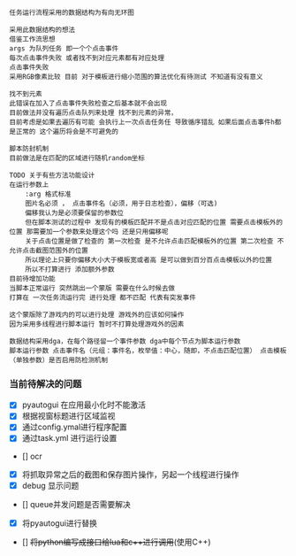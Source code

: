 ``` text
任务运行流程采用的数据结构为有向无环图

采用此数据结构的想法
借鉴工作流思想
args 为队列任务 即一个个点击事件 
每次点击事件失败 或者找不到对应元素都有对应处理 
点击事件失败
采用RGB像素比较 目前 对于模板进行缩小范围的算法优化有待测试 不知道有没有意义

找不到元素
此错误在加入了点击事件失败检查之后基本就不会出现
目前做法并没有遍历点击队列来处理 找不到元素的异常，
目前考虑是如果去遍历有可能 会执行上一次点击任务任 导致循序错乱 如果后面点击事件h都是正常的 这个遍历将会是不可避免的

脚本防封机制
目前做法是在匹配的区域进行随机random坐标

TODO 关于有些方法功能设计
在运行参数上 
    :arg 格式标准
    图片名必须 ， 点击事件名（必须，用于日志检查），偏移（可选)
    偏移我认为是必须要保留的参数位 
    但在脚本测试的过程中 发现有的模板匹配并不是点击对应匹配的位置 需要点击模板外的位置 那需要加一个参数来处理这个吗 还是只用偏移呢
    关于点击位置是做了检查的 第一次检查 是不允许点击匹配模板外的位置 第二次检查 不允许点击截图范围外的位置 
    所以理论上只要你偏移大小大于模板宽或者高 是可以做到百分百点击模板以外的位置 
    所以不打算进行 添加额外参数
目前待增加功能
当脚本正常运行 突然跳出一个蒙版 需要在什么时候去做
打算在 一次任务流运行完 进行处理 都不匹配 代表有突发事件

这个蒙版除了游戏内的可以进行处理 游戏外的应该如何操作
因为采用多线程进行脚本运行 暂时不打算处理游戏外的因素
```
```
数据结构采用dga，在每个路径留一个事件参数 dga中每个节点为脚本运行参数
脚本运行参数 点击事件名（元组：事件名，枚举值：中心，随即，不点击匹配位置） 点击模板（单独参数）是否启用防检测机制
```
### 当前待解决的问题
- [x] pyautogui 在应用最小化时不能激活 
- [x] 根据视窗标题进行区域监视
- [x] 通过config.ymal进行程序配置
- [x] 通过task.yml 进行运行设置
- [] ocr
- [x] 将抓取异常之后的截图和保存图片操作，另起一个线程进行操作
- [x] debug 显示问题
- [] queue并发问题是否需要解决
- [x] 将pyautogui进行替换
- [] ~~将python编写成接口给lua和c++进行调用~~(使用C++)
